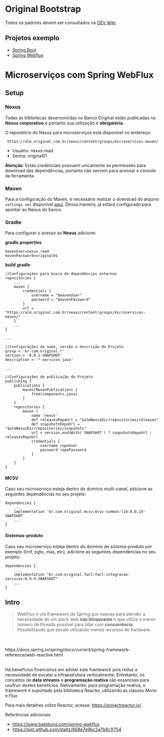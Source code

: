 # Original Bootstrap

Todos os padrões devem ser consultados na [DEV Wiki](https://alm.original.com.br/redmine/projects/dev-wiki/wiki).

## Projetos exemplo

  - [Spring Boot](https://dgit.original.com.br/global/example-rest)
  - [Spring Webflux](https://dgit.original.com.br/global/example-webflux)

# Microserviços com Spring WebFlux
## Setup
### Nexus
Todas as bibliotecas desenvolvidas no Banco Original estão publicadas no **Nexus corporativo** e portanto sua utilização é **obrigatória.**

O repositório do Nexus para microserviços está disponível no endereço:

     https://alm.original.com.br/nexus/content/groups/microservices-maven/

- Usuário: nexus.read
- Senha: original01

**Atenção**: Estas credenciais possuem unicamente as permissões para download das dependências, portanto não servem para acessar a console da ferramenta.

### Maven

Para a configuração do Maven, é necessário realizar o download do arquivo `settings.xml` disponível [aqui](https://alm.original.com.br/redmine/projects/dev-wiki/wiki/_settingsxml_para_build_apotando_para_nexus_do_banco). Dessa maneira, já estará configurado para apontar ao Nexus do banco.

### Gradle
Para configurar o acesso ao **Nexus** adicione:

**gradle.properties**

    mavenUser=nexus.read
    mavenPassword=original01  

**build.gradle**

    //Configurações para busca de dependências externas
    repositories {
        ...
        maven {
            credentials {
                username = "$mavenUser"
                password = "$mavenPassword"
            }
            url = "https://alm.original.com.br/nexus/content/groups/microservices-maven/"
        }
        ...
    }

    ...

    //Configurações de nome, versão e descrição do Projeto
    group = 'br.com.original.*'
    version = '0.0.1-SNAPSHOT'
    description = '*-servicos-java'

    ...

    //Configurações de publicação do Projeto
    publishing {
        publications {
            maven(MavenPublication) {
                from(components.java)
            }
        }
        repositories {
            maven {
                name 'nexus'
                def releasesRepoUrl = "$almNexusDir/repositories/releases"
                def snapshotsRepoUrl = "$almNexusDir/repositories/snapshots"
                url = version.endsWith('SNAPSHOT') ? snapshotsRepoUrl : releasesRepoUrl
                credentials {
                    username repoUser
                    password repoPassword
                }
            }
        }
    }

#### MCSV ####

Caso seu microserviço esteja dentro do domínio *multi-canal*, adicione as seguintes dependências no seu projeto:

    dependencies {
        ...
        implementation 'br.com.original.mcsv:mcsv-common-lib:0.0.19-SNAPSHOT'
        ...
    }


#### Sistemas-produto ####
Caso seu microserviço esteja dentro do domínio de *sistema-produto* por exemplo (trnf, pgto, ctas, etc), adicione as seguintes dependências no seu projeto:

    dependencies {
        ...
        implementation "br.com.original.fwcl:fwcl-integracao-servicos:0.0.9-SNAPSHOT"
        ...
    }


## Intro

> WebFlux é um framework do Spring que nasceu para atender a necessidade de um stack web **não bloqueante** e que utilize o menor número de threads possível para lidar com **concorrência**. Possibilitando que escale utilizando menos recursos de hardware.
<br>
<br>
https://docs.spring.io/spring/docs/current/spring-framework-reference/web-reactive.html
<br>
<br>

Há benefícios financeiros em adotar este framework pois reduz a necessidade de escalar a infraestrutura verticalmente. Entretanto, os conceitos de **data streams** e **programação reativa** são essenciais para usufruir destes benefícios. Nativamente, para programação reativa, o framework é suportado pela biblioteca Reactor, utilizando as classes *Mono* e *Flux*

Para mais detalhes sobre Reactor, acesse:
https://projectreactor.io/

Referências adicionais
- https://www.baeldung.com/spring-webflux
- https://gist.github.com/staltz/868e7e9bc2a7b8c1f754
